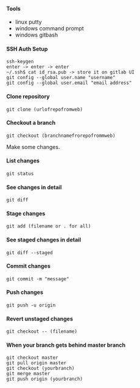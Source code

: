 #### Tools
- linux putty
- windows command prompt 
- windows gitbash

#### SSH Auth Setup  
```
ssh-keygen    
enter -> enter -> enter    
~/.ssh$ cat id_rsa.pub -> store it on gitlab UI  
git config --global user.name "username"    
git config --global user.email "email address"    
```

#### Clone repository
```
git clone (urlofrepofromweb)
```

#### Checkout a branch
```
git checkout (branchnamefrorepofrommweb)
```
Make some changes.

#### List changes
```
git status
```

#### See changes in detail
```
git diff
```

#### Stage changes
```
git add (filename or . for all)
```

#### See staged changes in detail
```
git diff --staged
```

#### Commit changes
```
git commit -m "message"
```

#### Push changes
```
git push -u origin
```

#### Revert unstaged changes
```
git checkout -- (filename)
```

#### When your branch gets behind master branch  
```
git checkout master  
git pull origin master  
git checkout (yourbranch)   
git merge master  
git push origin (yourbranch)  
```